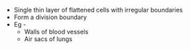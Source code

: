 
- Single thin layer of flattened cells with irregular boundaries
- Form a division boundary
- Eg - 
	- Walls of blood vessels
	- Air sacs of lungs
	
